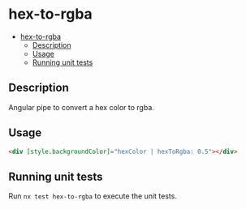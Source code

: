 # hex-to-rgba

- [hex-to-rgba](#hex-to-rgba)
  - [Description](#description)
  - [Usage](#usage)
  - [Running unit tests](#running-unit-tests)

## Description

Angular pipe to convert a hex color to rgba.

## Usage

```html
<div [style.backgroundColor]="hexColor | hexToRgba: 0.5"></div>
```

## Running unit tests

Run `nx test hex-to-rgba` to execute the unit tests.
